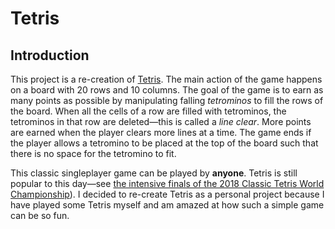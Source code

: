 # Tetris

## Introduction

This project is a re-creation of [Tetris](https://en.wikipedia.org/wiki/Tetris). The main action of the game
happens on a board with 20 rows and 10 columns. The goal of the game is to earn as many points as possible by 
manipulating falling *tetrominos* to fill the rows of the board. When all the cells of a row are filled with tetrominos,
the tetrominos in that row are deleted—this is called a *line clear*. More points are earned when the
player clears more lines at a time. The game ends if the player allows a tetromino to be placed at the top of the
board such that there is no space for the tetromino to fit.

This classic singleplayer game can be played by **anyone**. Tetris is still popular to this day—see [the intensive
finals of the 2018 Classic Tetris World Championship](https://www.youtube.com/watch?v=L_UPHsGR6fM)). I decided to
re-create Tetris as a personal project because I have played some Tetris myself and am amazed at how such a simple 
game can be so fun.